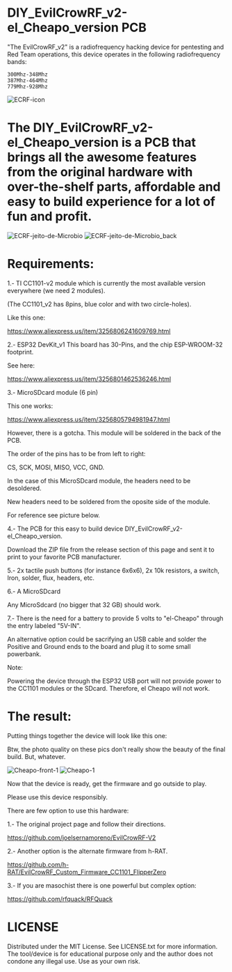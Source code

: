 
# DIY_EvilCrowRF_v2-el_Cheapo_version PCB

"The EvilCrowRF_v2" is a radiofrequency hacking device for pentesting and Red Team operations, this device operates in the following radiofrequency bands:

    300Mhz-348Mhz
    387Mhz-464Mhz
    779Mhz-928Mhz

![ECRF-icon](https://github.com/user-attachments/assets/c1e1ef7d-43e0-48da-a2c6-e7290fa95330)


    
# The DIY_EvilCrowRF_v2-el_Cheapo_version is a PCB that brings all the awesome features from the original hardware with over-the-shelf parts, affordable and easy to build experience for a lot of fun and profit.



![ECRF-jeito-de-Microbio](https://github.com/user-attachments/assets/65c0696b-b137-4916-8f5d-ffbf1340451d) ![ECRF-jeito-de-Microbio_back](https://github.com/user-attachments/assets/f59e6205-acda-447a-8af6-b16c59ecfd91)







# Requirements:



1.- TI CC1101-v2 module which is currently the most available version everywhere (we need 2 modules).

(The CC1101_v2 has 8pins, blue color and with two circle-holes).

Like this one:

https://www.aliexpress.us/item/3256806241609769.html





2.- ESP32 DevKit_v1 This board has 30-Pins, and the chip ESP-WROOM-32 footprint. 

See here:

https://www.aliexpress.us/item/3256801462536246.html





3.- MicroSDcard module (6 pin)

This one works:

https://www.aliexpress.us/item/3256805794981947.html



However, there is a gotcha. This module will be soldered in the back of the PCB.

The order of the pins has to be from left to right:

CS, SCK, MOSI, MISO, VCC, GND. 


In the case of this MicroSDcard module, the headers need to be desoldered. 

New headers need to be soldered from the oposite side of the module.

For reference see picture below.




4.- The PCB for this easy to build device DIY_EvilCrowRF_v2-el_Cheapo_version.

Download the ZIP file from the release section of this page and sent it to print to your favorite PCB manufacturer. 




5.- 2x tactile push buttons (for instance 6x6x6), 2x 10k resistors, a switch, Iron, solder, flux, headers, etc.



6.- A MicroSDcard

Any MicroSdcard (no bigger that 32 GB) should work.



7.- There is the need for a battery to provide 5 volts to "el-Cheapo" through the entry labeled "5V-IN". 

An alternative option could be sacrifying an USB cable and solder the Positive and Ground ends to the board and plug it to some small powerbank.


Note: 

Powering the device through the ESP32 USB port will not provide power to the CC1101 modules or the SDcard. Therefore, el Cheapo will not work.



# The result:

Putting things together the device will look like this one:


Btw, the photo quality on these pics don't really show the beauty of the final build. But, whatever.


![Cheapo-front-1](https://github.com/user-attachments/assets/d541bb76-af29-45c7-80c0-423b46bc68c6) ![Cheapo-1](https://github.com/user-attachments/assets/aa6f9d0d-b4c9-45b7-adb8-74291d0009ab)





Now that the device is ready, get the firmware and go outside to play.

Please use this device responsibly. 


There are few option to use this hardware:




1.- The original project page and follow their directions.

https://github.com/joelsernamoreno/EvilCrowRF-V2


2.- Another option is the alternate firmware from h-RAT.

https://github.com/h-RAT/EvilCrowRF_Custom_Firmware_CC1101_FlipperZero


3.- If you are masochist there is one powerful but complex option:

https://github.com/rfquack/RFQuack





# LICENSE


Distributed under the MIT License. See LICENSE.txt for more information. The tool/device is for educational purpose only and the author does not condone any illegal use. Use as your own risk.






































